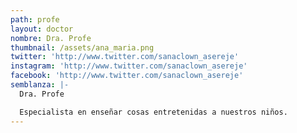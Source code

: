 ```yaml
---
path: profe
layout: doctor
nombre: Dra. Profe
thumbnail: /assets/ana_maria.png
twitter: 'http://www.twitter.com/sanaclown_asereje'
instagram: 'http://www.twitter.com/sanaclown_asereje'
facebook: 'http://www.twitter.com/sanaclown_asereje'
semblanza: |-
  Dra. Profe

  Especialista en enseñar cosas entretenidas a nuestros niños.
---
```



